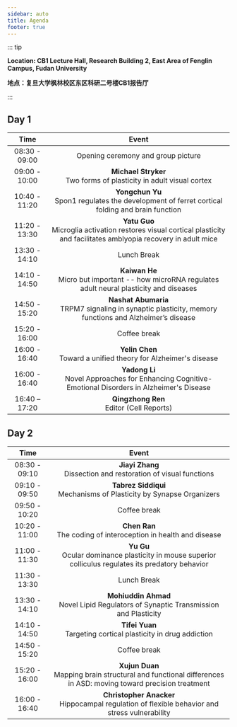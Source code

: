 ```yaml
---
sidebar: auto
title: Agenda
footer: true
---
```


::: tip

**Location: CB1 Lecture Hall, Research Building 2, East Area of Fenglin Campus, Fudan University**

**地点：复旦大学枫林校区东区科研二号楼CB1报告厅**

:::

## Day 1

| Time                           | Event                                                        |
| ------------------------------ | ------------------------------------------------------------ |
| <center>08:30 - 09:00</center> | <center>Opening ceremony and group picture</center>          |
| <center>09:00 - 10:00</center> | <center>**Michael Stryker**<br>Two forms of plasticity in adult visual cortex</center> |
| <center>10:40 - 11:20</center> | <center>**Yongchun  Yu**<br/>Spon1 regulates the development of ferret cortical folding and brain function</center> |
| <center>11:20 - 13:30</center> | <center>**Yatu  Guo**<br/>Microglia activation restores visual cortical plasticity and facilitates amblyopia recovery in adult mice</center> |
| <center>13:30 - 14:10</center> | <center>Lunch Break</center>                                 |
| <center>14:10 - 14:50</center> | <center>**Kaiwan  He**<br/>Micro but  important -- how microRNA regulates adult neural plasticity and diseases</center> |
| <center>14:50 - 15:20</center> | <center>**Nashat  Abumaria**<br/>TRPM7 signaling in synaptic plasticity, memory functions and Alzheimer’s disease</center> |
| <center>15:20 - 16:00</center> | <center>Coffee break</center>                                |
| <center>16:00 - 16:40</center> | <center>**Yelin  Chen**<br/>Toward a unified theory for Alzheimer's disease</center> |
| <center>16:00 - 16:40</center> | <center>**Yadong  Li**<br/>Novel Approaches for Enhancing Cognitive-Emotional Disorders in Alzheimer's Disease</center> |
| <center>16:40 – 17:20</center> | <center>**Qingzhong  Ren**<br/>Editor (Cell Reports)</center> |

## Day 2

| Time                           | Event                                                        |
| ------------------------------ | ------------------------------------------------------------ |
| <center>08:30 - 09:10</center> | <center>**Jiayi Zhang**<br/>Dissection and restoration of visual  functions</center> |
| <center>09:10 - 09:50</center> | <center>**Tabrez  Siddiqui**<br/>Mechanisms of Plasticity by Synapse Organizers</center> |
| <center>09:50 - 10:20</center> | <center>Coffee break</center>                                |
| <center>10:20 - 11:00</center> | <center>**Chen Ran**<br/>The coding of interoception in health and disease</center> |
| <center>11:00 - 11:30</center> | <center>**Yu Gu**<br/>Ocular dominance plasticity in mouse  superior colliculus regulates its predatory behavior</center> |
| <center>11:30 - 13:30</center> | <center>Lunch Break</center>                                 |
| <center>13:30 - 14:10</center> | <center>**Mohiuddin  Ahmad**<br/>Novel Lipid Regulators of Synaptic Transmission and Plasticity</center> |
| <center>14:10 - 14:50</center> | <center>**Tifei Yuan**<br/>Targeting cortical plasticity in drug  addiction</center> |
| <center>14:50 - 15:20</center> | <center>Coffee break</center>                                |
| <center>15:20 - 16:00</center> | <center>**Xujun Duan**<br/>Mapping brain structural and functional differences in ASD: moving toward precision treatment</center> |
| <center>16:00 - 16:40</center> | <center>**Christopher  Anacker**<br/>Hippocampal regulation of flexible behavior and stress vulnerability</center> |

